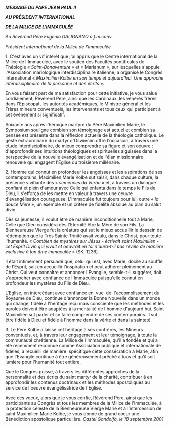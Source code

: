 ***MESSAGE DU PAPE JEAN PAUL II***

***AU PRÉSIDENT INTERNATIONAL***

***DE LA MILICE DE L’IMMACULÉE***

*Au Révérend Père Eugenio GALIGNANO o.f.m.conv.*

*Président international de la Milice de l'Immaculée*

1. C'est avec un vif intérêt que j'ai appris que le Centre international de la Milice de l'Immaculée, avec le soutien des Facultés pontificales de Théologie « *Saint-Bonaventure* » et « Marianum », sur lesquelles s'appuie l'Association mariologique interdisciplinaire italienne, a organisé le Congrès international « *Maximilien Kolbe en son temps et aujourd'hui. Une approche interdisciplinaire de la personne et des écrits* ».

En vous faisant part de ma satisfaction pour cette initiative, je vous salue  cordialement, Révérend Père, ainsi que les Cardinaux, les vénérés frères dans l'Episcopat, les autorités académiques, le Ministre général et les Frères mineurs conventuels, les intervenants et tous ceux qui participent à cet événement si significatif.

Soixante ans après l'héroïque martyre du Père Maximilien Marie, le Symposium souligne combien son témoignage est actuel et combien sa pensée est présente dans la réflexion actuelle de la théologie catholique. Le geste extraordinaire du martyr d'Oswiecim offre l'occasion, à travers une étude interdisciplinaire, de mieux comprendre sa figure et son oeuvre ; d'approfondir ses intuitions théologiques et spirituelles aiguisées dans la perspective de la nouvelle évangélisation et de l'élan missionnaire renouvelé qui engagent l'Eglise du troisième millénaire.

2. Homme qui connut en profondeur les angoisses et les aspirations de ses contemporains, Maximilien Marie Kolbe sut saisir, dans chaque culture, la présence vivifiante des « *semences du Verbe* » et, à travers un dialogue confiant et plein d'amour avec Celle qui enfanta dans le temps le Fils de Dieu, il s'efforça de les mettre en valeur à travers une oeuvre d'évangélisation courageuse. L'Immaculée fut toujours pour lui, outre « *la douce Mère* », un exemple et un critère de fidélité absolue au plan du salut divin.

Dès sa jeunesse, il voulut être de manière inconditionnelle tout à Marie, Celle que Dieu considéra dès l'Eternité être la Mère de son Fils. La Bienheureuse Vierge fut la créature qui sut le mieux accueillir le dessein de rédemption que la Très Sainte Trinité avait voulu, dans le Christ, pour toute l'humanité. « *Combien de mystères sur Jésus - écrivait saint Maximilien - cet Esprit Divin qui vivait et oeuvrait en toi n'aura-t-il pas révélé de manière exclusive à ton âme immaculée* » (SK, 1236).

Il était intimement persuadé que, celui qui est, avec Marie, docile au souffle de l'Esprit, sait en accueillir l'inspiration et peut adhérer pleinement au Christ. Qui veut connaître et annoncer l'Evangile, semble-t-il suggérer, doit s'approcher avec confiance de l'Immaculée puisqu'elle connut en profondeur les mystères du Fils de Dieu.

L'Eglise, en intercédant avec confiance en  vue  de  l'accomplissement du Royaume de Dieu, continue d'annoncer la Bonne Nouvelle dans un monde qui change, fidèle à l'héritage reçu mais consciente que les méthodes et les paroles doivent être adaptées à la mentalité de l'homme d'aujourd'hui. Saint Maximilien sut parler et se faire comprendre de ses contemporains. Il sut être fidèle à Dieu et fidèle à l'homme dans la vérité et dans la sainteté.

3. Le Père Kolbe a laissé cet héritage à ses confrères, les Mineurs conventuels, et, à travers leur engagement et leur témoignage, à toute la communauté chrétienne. La Milice de l'Immaculée, qu'il a fondée et qui a été récemment reconnue comme Association publique et internationale de fidèles, a recueilli de manière  spécifique cette consécration à Marie, afin que l'Evangile continue à être généreusement prêché à tous et qu'il soit lumière pour l'humanité tout entière.

Que le Congrès puisse, à travers les différentes approches de la personnalité et des écrits du saint martyr de la charité, contribuer à en approfondir les contenus doctrinaux et les méthodes apostoliques au service de l'oeuvre évangélisatrice de l'Eglise.

Avec ces voeux, alors que je vous confie, Révérend Père, ainsi que les participants au Congrès et tous les membres de la Milice de l'Immaculée, à la protection céleste de la Bienheureuse Vierge Marie et à l'intercession de saint Maximilien Marie Kolbe, je vous donne de grand coeur une Bénédiction apostolique particulière. *Castel Gandolfo, le 18 septembre 2001*